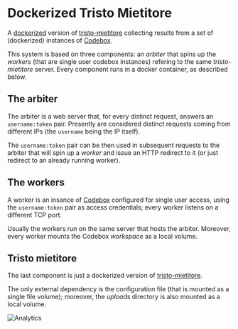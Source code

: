 # Dockerized Tristo Mietitore

A [dockerized](https://www.docker.com/) version of [tristo-mietitore](https://github.com/mapio/tristo-mietitore) collecting results from a set of (dockerized) instances of [Codebox](https://www.codebox.io/).

This system is based on three components: an *arbiter* that spins up the
*workers* (that are single user codebox instances) refering to the same
*tristo-mietitore* server. Every component runs in a docker container, as
described below.

## The arbiter

The arbiter is a web server that, for every distinct request, answers an
`username:token` pair. Presently are considered distinct requests coming from
different IPs (the `username` being the IP itself).

The `username:token` pair can be then used in subsequent requests to the
arbiter that will spin up a *worker* and issue an HTTP redirect to it (or just
redirect to an already running worker).

## The workers

A worker is an insance of [Codebox](https://www.codebox.io/) configured for
single user access, using the `username:token` pair as access credentials;
every worker listens on a different TCP port.

Usually the workers run on the same server that hosts the arbiter. Moreover,
every worker mounts the Codebox *workspace* as a local volume.

## Tristo mietitore

The last component is just a dockerized version of [tristo-mietitore](https://github.com/mapio/tristo-mietitore).

The only external dependency is the configuration file (that is mounted as a
single file volume); moreover, the *uploads* directory is also mounted as a
local volume.

![Analytics](https://ga-beacon.appspot.com/UA-377250-20/tm-docker?pixel)

